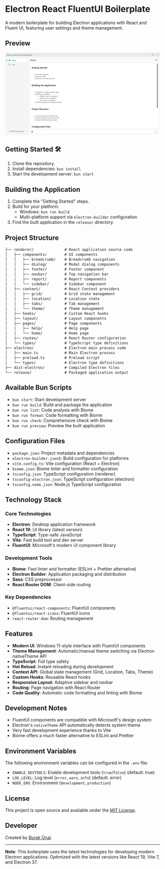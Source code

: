 # Electron React FluentUI Boilerplate

A modern boilerplate for building Electron applications with React and Fluent UI, featuring user settings and theme management.

## Preview

![Preview](screenshot.png)

## Getting Started 🛠️

1. Clone the repository.
2. Install dependencies: `bun install`
3. Start the development server: `bun start`

## Building the Application

1. Complete the "Getting Started" steps.
2. Build for your platform:
   - Windows: `bun run build`
   - Multi-platform support via `electron-builder` configuration
3. Find the built application in the `release/` directory.

## Project Structure

```
├── renderer/              # React application source code
│   ├── components/        # UI components
│   │   ├── breadcrumb/    # Breadcrumb navigation
│   │   ├── dialog/        # Modal dialog components
│   │   ├── footer/        # Footer component
│   │   ├── navbar/        # Top navigation bar
│   │   ├── report/        # Report components
│   │   └── sidebar/       # Sidebar component
│   ├── context/           # React Context providers
│   │   ├── grid/          # Grid state management
│   │   ├── location/      # Location state
│   │   ├── tabs/          # Tab management
│   │   └── theme/         # Theme management
│   ├── hooks/             # Custom React hooks
│   ├── layout/            # Layout components
│   ├── pages/             # Page components
│   │   ├── help/          # Help page
│   │   └── home/          # Home page
│   ├── routes/            # React Router configuration
│   └── types/             # TypeScript type definitions
├── electron/              # Electron main process code
│   ├── main.ts            # Main Electron process
│   ├── preload.ts         # Preload script
│   └── types/             # Electron type definitions
├── dist-electron/         # Compiled Electron files
└── release/               # Packaged application output
```

## Available Bun Scripts

- `bun start`: Start development server
- `bun run build`: Build and package the application
- `bun run lint`: Code analysis with Biome
- `bun run format`: Code formatting with Biome
- `bun run check`: Comprehensive check with Biome
- `bun run preview`: Preview the built application

## Configuration Files

- `package.json`: Project metadata and dependencies
- `electron-builder.json5`: Build configuration for platforms
- `vite.config.ts`: Vite configuration (React + Electron)
- `biome.json`: Biome linter and formatter configuration
- `tsconfig.json`: TypeScript configuration (renderer)
- `tsconfig-electron.json`: TypeScript configuration (electron)
- `tsconfig.node.json`: Node.js TypeScript configuration

## Technology Stack

### Core Technologies
- **Electron**: Desktop application framework
- **React 19**: UI library (latest version)
- **TypeScript**: Type-safe JavaScript
- **Vite**: Fast build tool and dev server
- **FluentUI**: Microsoft's modern UI component library

### Development Tools
- **Biome**: Fast linter and formatter (ESLint + Prettier alternative)
- **Electron Builder**: Application packaging and distribution
- **Sass**: CSS preprocessor
- **React Router DOM**: Client-side routing

### Key Dependencies
- `@fluentui/react-components`: FluentUI components
- `@fluentui/react-icons`: FluentUI icons  
- `react-router-dom`: Routing management

## Features

- **Modern UI**: Windows 11-style interface with FluentUI components
- **Theme Management**: Automatic/manual theme switching via Electron nativeTheme API
- **TypeScript**: Full type safety
- **Hot Reload**: Instant reloading during development
- **Context API**: Global state management (Grid, Location, Tabs, Theme)
- **Custom Hooks**: Reusable React hooks
- **Responsive Layout**: Adaptive sidebar and navbar
- **Routing**: Page navigation with React Router
- **Code Quality**: Automatic code formatting and linting with Biome

## Development Notes

- FluentUI components are compatible with Microsoft's design system
- Electron's `nativeTheme` API automatically detects system theme
- Very fast development experience thanks to Vite
- Biome offers a much faster alternative to ESLint and Prettier

## Environment Variables

The following environment variables can be configured in the `.env` file:

- `ENABLE_DEVTOOLS`: Enable development tools (`true`/`false`) (default: true)
- `LOG_LEVEL`: Log level (`error`, `warn`, `info`) (default: error)  
- `NODE_ENV`: Environment (`development`, `production`)

## License

This project is open source and available under the [MIT License](LICENSE).

## Developer

Created by [Burak Ünal](https://github.com/burakunal28).

---

**Note**: This boilerplate uses the latest technologies for developing modern Electron applications. Optimized with the latest versions like React 19, Vite 7, and Electron 37.

